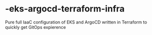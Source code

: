 # -eks-argocd-terraform-infra
Pure full IaaC configuration of EKS and ArgoCD written in Terraform to quickly get GitOps expierence
